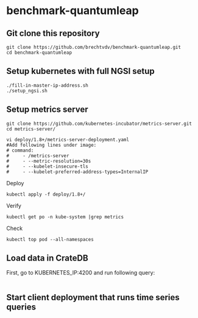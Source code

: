 # benchmark-quantumleap

## Git clone this repository

```
git clone https://github.com/brechtvdv/benchmark-quantumleap.git
cd benchmark-quantumleap
```

## Setup kubernetes with full NGSI setup

```
./fill-in-master-ip-address.sh
./setup_ngsi.sh
```

## Setup metrics server

```
git clone https://github.com/kubernetes-incubator/metrics-server.git
cd metrics-server/
```

```
vi deploy/1.8+/metrics-server-deployment.yaml
#Add following lines under image:
# command:
#     - /metrics-server
#     - --metric-resolution=30s
#     - --kubelet-insecure-tls
#     - --kubelet-preferred-address-types=InternalIP
```
Deploy
```
kubectl apply -f deploy/1.8+/
```

Verify
```
kubectl get po -n kube-system |grep metrics
```

Check 
```
kubectl top pod --all-namespaces
```

## Load data in CrateDB

First, go to KUBERNETES_IP:4200 and run following query:

```

```

## Start client deployment that runs time series queries

```

```